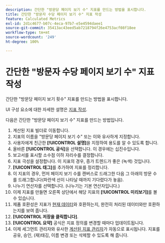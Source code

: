 ```yaml
---
description: 간단한 "방문당 페이지 보기 수" 지표를 만드는 방법을 표시합니다.
title: 간단한 "방문자 수당 페이지 보기 수" 지표 작성
feature: Calculated Metrics
exl-id: 2d1c4677-b07c-4eca-97b7-e5e4594daee1
source-git-commit: 35413ac43eed5ab7218794f26e4753acf08f18ee
workflow-type: tm+mt
source-wordcount: '249'
ht-degree: 100%

---
```


# 간단한 &quot;방문자 수당 페이지 보기 수&quot; 지표 작성

간단한 &quot;방문당 페이지 보기 횟수&quot; 지표를 만드는 방법을 표시합니다.

UI 구성 요소에 대한 자세한 설명은 [지표 작성](/help/components/c-calcmetrics/c-workflow/cm-workflow/c-build-metrics/cm-build-metrics.md).

다음은 간단한 &quot;방문당 페이지 보기 수&quot; 지표를 만드는 방법입니다.

1. 계산된 지표 빌더로 이동합니다.
1. 지표의 이름을 &quot;방문당 페이지 보기 수&quot; 또는 이와 유사하게 지정합니다.
1. 사용자에게 친근한 **[!UICONTROL 설명]**&#x200B;을 지정하여 용도를 알 수 있도록 합니다.
1. 올바른 **[!UICONTROL 공식]**&#x200B;을 선택합니다. 이 경우에는 십진수입니다.
1. 보고서를 표시할 소수점 이하 자리수를 결정합니다.
1. 지표 극성을 설정합니다. 이 지표의 경우, 증가 트렌드가 좋은 (녹색) 것입니다.
1. **[!UICONTROL 태그]**&#x200B;를 추가하여 지표를 정리합니다.
1. 이 지표의 경우, 먼저 페이지 보기 수를 캔버스로 드래그한 다음 그 아래의 방문 수를 드래그합니다(파란색 선이 나타날 때까지 기다렸다가 놓음).
1. 나누기 연산자를 선택합니다. (나누기는 기본 연산자입니다.)
1. 이제 지표를 만들면 오른쪽 상단에서 해당 지표의 **[!UICONTROL 미리보기]**&#x200B;를 볼 수 있습니다.
1. 제품 호환성은 지표가 [현재 데이터](https://experienceleague.adobe.com/docs/analytics/analyze/reports-analytics/current-data.html?lang=ko-KR)와 호환하는지, 완전히 처리된 데이터와만 호환하는지를 보여 줍니다.
1. **[!UICONTROL 저장을 클릭합니다]**.
1. **[!UICONTROL 요약]** 공식은 지표 정의를 변경할 때마다 업데이트됩니다.
1. 이제 세그먼트 관리자와 유사한 [계산된 지표 관리자](/help/components/c-calcmetrics/c-workflow/cm-workflow/cm-manager.md)가 자동으로 표시됩니다. 지표를 공유, 승인, (재)태깅, 이름 변경 또는 삭제할 수 있도록 해 줍니다.

